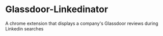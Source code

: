 Glassdoor-Linkedinator
======================

A chrome extension that displays a company's Glassdoor reviews during Linkedin searches
